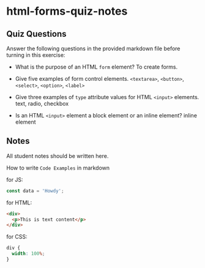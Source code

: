 # html-forms-quiz-notes

## Quiz Questions

Answer the following questions in the provided markdown file before turning in this exercise:

- What is the purpose of an HTML `form` element?
  To create forms.

- Give five examples of form control elements.
  `<textarea>`, `<button>`, `<select>`, `<option>`, `<label>`

- Give three examples of `type` attribute values for HTML `<input>` elements.
  text, radio, checkbox

- Is an HTML `<input>` element a block element or an inline element?
  inline element

## Notes

All student notes should be written here.

How to write `Code Examples` in markdown

for JS:

```javascript
const data = 'Howdy';
```

for HTML:

```html
<div>
  <p>This is text content</p>
</div>
```

for CSS:

```css
div {
  width: 100%;
}
```
